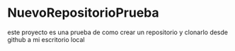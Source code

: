 # NuevoRepositorioPrueba
este proyecto es una prueba de como crear un repositorio y clonarlo desde github a mi escritorio local

